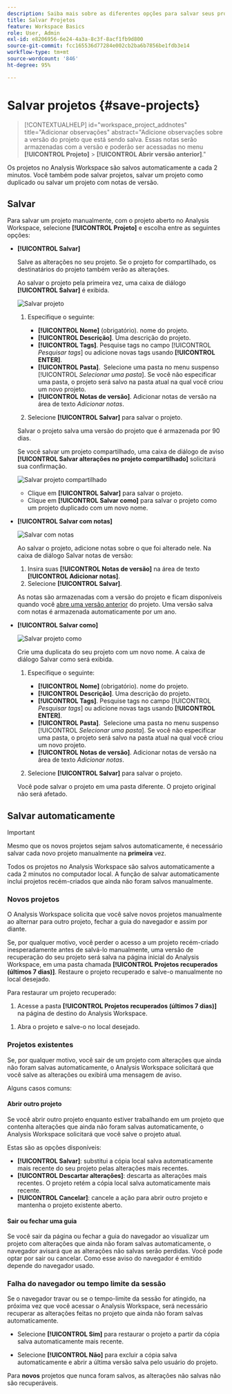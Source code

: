 ```yaml
---
description: Saiba mais sobre as diferentes opções para salvar seus projetos no Analysis Workspace.
title: Salvar Projetos
feature: Workspace Basics
role: User, Admin
exl-id: e8206956-6e24-4a3a-8c3f-8acf1fb9d800
source-git-commit: fcc165536d77284e002cb2ba6b7856be1fdb3e14
workflow-type: tm+mt
source-wordcount: '846'
ht-degree: 95%

---
```



# Salvar projetos {#save-projects}

<!-- markdownlint-disable MD034 -->

>[!CONTEXTUALHELP]
>id="workspace_project_addnotes"
>title="Adicionar observações"
>abstract="Adicione observações sobre a versão do projeto que está sendo salva. Essas notas serão armazenadas com a versão e poderão ser acessadas no menu **[!UICONTROL Projeto]** > **[!UICONTROL Abrir versão anterior]**."

<!-- markdownlint-enable MD034 -->


Os projetos no Analysis Workspace são salvos automaticamente a cada 2 minutos. Você também pode salvar projetos, salvar um projeto como duplicado ou salvar um projeto com notas de versão.

## Salvar

Para salvar um projeto manualmente, com o projeto aberto no Analysis Workspace, selecione **[!UICONTROL Projeto]** e escolha entre as seguintes opções:

* **[!UICONTROL Salvar]**

  Salve as alterações no seu projeto. Se o projeto for compartilhado, os destinatários do projeto também verão as alterações. 

  Ao salvar o projeto pela primeira vez, uma caixa de diálogo **[!UICONTROL Salvar]** é exibida.

  ![Salvar projeto](assets/save-project.png)

   1. Especifique o seguinte:

      * **[!UICONTROL Nome]** (obrigatório). nome do projeto.
      * **[!UICONTROL Descrição]**. Uma descrição do projeto.
      * **[!UICONTROL Tags]**. Pesquise tags no campo [!UICONTROL *Pesquisar tags*] ou adicione novas tags usando **[!UICONTROL ENTER]**.
      * **[!UICONTROL Pasta]**.  Selecione uma pasta no menu suspenso [!UICONTROL *Selecionar uma pasta*]. Se você não especificar uma pasta, o projeto será salvo na pasta atual na qual você criou um novo projeto.
      * **[!UICONTROL Notas de versão]**. Adicionar notas de versão na área de texto *Adicionar notas*.

   1. Selecione **[!UICONTROL Salvar]** para salvar o projeto.

  Salvar o projeto salva uma versão do projeto que é armazenada por 90 dias.

  Se você salvar um projeto compartilhado, uma caixa de diálogo de aviso **[!UICONTROL Salvar alterações no projeto compartilhado]** solicitará sua confirmação.

  ![Salvar projeto compartilhado](assets/save-project-shared.png)

   * Clique em **[!UICONTROL Salvar]** para salvar o projeto.
   * Clique em **[!UICONTROL Salvar como]** para salvar o projeto como um projeto duplicado com um novo nome.


* **[!UICONTROL Salvar com notas]**

  ![Salvar com notas](assets/save-version-notes.png)

  Ao salvar o projeto, adicione notas sobre o que foi alterado nele. Na caixa de diálogo Salvar notas de versão:

   1. Insira suas **[!UICONTROL Notas de versão]** na área de texto **[!UICONTROL Adicionar notas]**.
   1. Selecione **[!UICONTROL Salvar]**.

  As notas são armazenadas com a versão do projeto e ficam disponíveis quando você [abre uma versão anterior](open-projects.md#open-previous-version) do projeto. Uma versão salva com notas é armazenada automaticamente por um ano.

* **[!UICONTROL Salvar como]**

  ![Salvar projeto como](assets/save-project-as.png)

  Crie uma duplicata do seu projeto com um novo nome. A caixa de diálogo Salvar como será exibida.

   1. Especifique o seguinte:

      * **[!UICONTROL Nome]** (obrigatório). nome do projeto.
      * **[!UICONTROL Descrição]**. Uma descrição do projeto.
      * **[!UICONTROL Tags]**. Pesquise tags no campo [!UICONTROL *Pesquisar tags*] ou adicione novas tags usando **[!UICONTROL ENTER]**.
      * **[!UICONTROL Pasta]**.  Selecione uma pasta no menu suspenso [!UICONTROL *Selecionar uma pasta*]. Se você não especificar uma pasta, o projeto será salvo na pasta atual na qual você criou um novo projeto.
      * **[!UICONTROL Notas de versão]**. Adicionar notas de versão na área de texto *Adicionar notas*.

   1. Selecione **[!UICONTROL Salvar]** para salvar o projeto.

  Você pode salvar o projeto em uma pasta diferente. O projeto original não será afetado.


<!-- Cannot find this option in CJA 
| **[!UICONTROL Save as template]** | Save your project as a [custom template](/help/analyze/analysis-workspace/build-workspace-project/starter-projects.md) that becomes available to your organization under **[!UICONTROL Project > New]** | 
-->

## Salvar automaticamente


>[!IMPORTANT]
>
>Mesmo que os novos projetos sejam salvos automaticamente, é necessário salvar cada novo projeto manualmente na **primeira** vez. 
>

Todos os projetos no Analysis Workspace são salvos automaticamente a cada 2 minutos no computador local. A função de salvar automaticamente inclui projetos recém-criados que ainda não foram salvos manualmente.

### Novos projetos

O Analysis Workspace solicita que você salve novos projetos manualmente ao alternar para outro projeto, fechar a guia do navegador e assim por diante.

Se, por qualquer motivo, você perder o acesso a um projeto recém-criado inesperadamente antes de salvá-lo manualmente, uma versão de recuperação do seu projeto será salva na página inicial do Analysis Workspace, em uma pasta chamada **[!UICONTROL Projetos recuperados (últimos 7 dias)]**. Restaure o projeto recuperado e salve-o manualmente no local desejado.

Para restaurar um projeto recuperado:

1. Acesse a pasta **[!UICONTROL Projetos recuperados (últimos 7 dias)]** na página de destino do Analysis Workspace.

<!-- 
     ![The list of folders highlighting the Recovered Project folder.](assets/recovered-folder.png)
  -->

1. Abra o projeto e salve-o no local desejado.


### Projetos existentes

Se, por qualquer motivo, você sair de um projeto com alterações que ainda não foram salvas automaticamente, o Analysis Workspace solicitará que você salve as alterações ou exibirá uma mensagem de aviso.


Alguns casos comuns:

#### Abrir outro projeto

Se você abrir outro projeto enquanto estiver trabalhando em um projeto que contenha alterações que ainda não foram salvas automaticamente, o Analysis Workspace solicitará que você salve o projeto atual.

Estas são as opções disponíveis:

* **[!UICONTROL Salvar]**: substitui a cópia local salva automaticamente mais recente do seu projeto pelas alterações mais recentes.
* **[!UICONTROL Descartar alterações]**: descarta as alterações mais recentes. O projeto retém a cópia local salva automaticamente mais recente.
* **[!UICONTROL Cancelar]**: cancele a ação para abrir outro projeto e mantenha o projeto existente aberto.

<!-- ![Click Save to save changes to a project.](assets/existing-save.png) -->

#### Sair ou fechar uma guia

Se você sair da página ou fechar a guia do navegador ao visualizar um projeto com alterações que ainda não foram salvas automaticamente, o navegador avisará que as alterações não salvas serão perdidas. Você pode optar por sair ou cancelar. Como esse aviso do navegador é emitido depende do navegador usado.


### Falha do navegador ou tempo limite da sessão

Se o navegador travar ou se o tempo-limite da sessão for atingido, na próxima vez que você acessar o Analysis Workspace, será necessário recuperar as alterações feitas no projeto que ainda não foram salvas automaticamente.

* Selecione **[!UICONTROL Sim]** para restaurar o projeto a partir da cópia salva automaticamente mais recente.

* Selecione **[!UICONTROL Não]** para excluir a cópia salva automaticamente e abrir a última versão salva pelo usuário do projeto.

<!--![The Project Recovery dialog box.](assets/project-recovery.png)-->



Para **novos** projetos que nunca foram salvos, as alterações não salvas não são recuperáveis.


<!-- Shouldn't this belong to another page?  Moved it to a new open projects page


## Open previously saved version

To open a previously saved version of a project:

1. Select **[!UICONTROL Open previous version]** from the **[!UICONTROL Project]** menu.

   ![The Previously saved project versions list and options to show All versions or Only versions with notes.](assets/open-previously-saved.png)

1. Review the list of previous versions available. You can switch between **[!UICONTROL All versions]** and **[!UICONTROL Only versions with notes]**.

   For each version, the list shows a timestamp
   [!UICONTROL Timestamp] and [!UICONTROL Editor] are shown, in addition to [!UICONTROL Notes] if they were added when the [!UICONTROL Editor] saved. Versions without notes are stored for 90 days; versions with notes are stored for 1 year.
1. Select a previous version and click **[!UICONTROL Load]**.
   The previous version then loads with a notification. The previous version does not become the current saved version of your project until you click **[!UICONTROL Save]**. If you navigate away from the loaded version, when you return, you will see the last saved version of the project.

-->



<!--
# Save projects {#save-projects}

>[!CONTEXTUALHELP]
>id="workspace_project_addnotes"
>title="Add notes"
>abstract="Add notes about the project version being saved. These notes will be stored with the version and accessible under the **[!UICONTROL Project]** > **[!UICONTROL Open previous version]** menu."

Projects in Analysis Workspace are automatically saved every 2 minutes. 

You can also manually save projects. Additional options such as adding tags or notes are available when you manually save a project.

## Save projects manually {#Save} 

Various options are available when manually saving a project in Analysis Workspace.

To manually save a project:

1. With your project open in Analysis Workspace, select **[!UICONTROL Project]**, then choose from the following options: 

   | Action | Description | 
   |---|---| 
   | **[!UICONTROL Save]** | Save changes to your project. If the project is shared, recipients of the project will also see the changes. When you first save your project, you are prompted to give the project a name, (optional) description and add (optional) tags. | 
   | **[!UICONTROL Save with notes]** | Before your project saves, add notes about what changed in the project. Notes are stored with the project version and are available to all editors under [!UICONTROL Project] > [!UICONTROL Open previous version]. | 
   | **[!UICONTROL Save as]** | Create a duplicate of your project. The original project will not be affected. | 
   | **[!UICONTROL Save as template]** | Save your project as a [template](/help/analyze/analysis-workspace/templates/create-templates.md) that becomes available to your organization under **[!UICONTROL Project > New]** | 

## Auto-save {#Autosave} 

All projects in Analysis Workspace are automatically saved every 2 minutes to your local machine. This includes newly created projects that are not yet saved manually. 

* **New projects:** Even though new projects are auto-saved, you must save each new project manually the first time. Analysis Workspace prompts you to save new projects manually when switching to another project, closing the browser tab, and so forth. 

  If for any reason you unexpectedly lose access to a newly created project before manually saving it, a recovery version of your project is saved on the Analysis Workspace landing page in a folder called `Recovered Projects (Last 7 Days)`. You must restore the recovered project and manually save it to a desired location. 

  To restore a recovered project:
  
  1. Go to the [!UICONTROL **Recovered Projects**] folder on the Analysis Workspace landing page.

     ![](assets/recovered-folder.png)

  1. Open your project and save it to a desired location. 

* **Existing projects:** If for any reason you leave a project with changes that are not yet auto-saved, Analysis Workspace either prompts you to save your changes or provides a warning message. 

  Following are some common scenarios:

### Open another project 

If you open an additional project while working on a project that contains changes that are not yet auto-saved, Analysis Workspace prompts you to save the current project before leaving.

The following options are available:

* **Save:** Replaces the most recent auto-saved local copy of your project with your latest changes.
* **Save As:** Saves your latest changes as a new project. The original project is saved only with the most recent auto-saved changes.
* **Discard Changes:** Discards your latest changes. The project retains the most recent auto-saved changes.

![](assets/existing-save.png)

### Navigate away or close a tab 

If you navigate away from the page or close the browser tab while viewing a project with changes that are not yet auto-saved, the browser warns that your unsaved changes will be lost. You can choose to leave or cancel. 

![](assets/browser-image.png)

### Browser crashes or session times out 

If your browser crashes or if your session times out, then the next time you access Analysis Workspace you're prompted to recover any changes to your project that are not yet auto-saved.

Following is the Project Recovery dialog box that displays the first time you access Analysis Workspace after a crash or a timeout.

Select **Yes** to restore the project from the most recent auto-saved copy.

Select **No** to delete the auto-saved copy and open the last user-saved version of the project.

![](assets/project-recovery.png)

For **new** projects that have never been saved, unsaved changes are not recoverable.

## Open a previous version {#previous-version}

To open a previous version of a project:

1. Go to **[!UICONTROL Project]** > **[!UICONTROL Open previous version]**

   ![](assets/previous-versions.png)
   
1. Review the list of prior versions available. 
   [!UICONTROL Timestamp] and [!UICONTROL Editor] are shown, in addition to [!UICONTROL Notes] if they were added when the [!UICONTROL Editor] saved. Versions without notes are stored for 90 days; versions with notes are stored for 1 year.
1. Select a previous version and click **[!UICONTROL Load]**.
   The previous version then loads with a notification. The previous version does not become the current saved version of your project until you click **[!UICONTROL Save]**. If you navigate away from the loaded version, when you return, you will see the last saved version of the project. 

-->